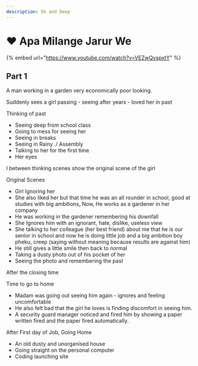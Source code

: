 ```yaml
---
description: Sh and Deep
---
```


# ❤️ Apa Milange Jarur We

{% embed url="https://www.youtube.com/watch?v=VEZwQvspxtY" %}



## Part 1

A man working in a garden very economically poor looking.

Suddenly sees a girl passing - seeing after years - loved her in past&#x20;

Thinking of past

* Seeing deep from school class
* Going to mess for seeing her
* Seeing in breaks
* Seeing in Rainy ./ Assembly
* Talking to her for the first time
* Her eyes

I between thinking scenes show the original scene of the girl



Original Scenes

* Girl Ignoring her
* She also liked her but that time he was an all rounder in school, good at studies with big ambitions, Now, He works as a gardener in her company
* He was working in the gardener remembering his downfall
* She Ignores him with an ignorant, hate, dislike, useless view
* She talking to her colleague (her best friend) about me that he is our senior in school and now he is doing little job and a big ambition boy pheku, creep (saying without meaning because results are against him)
* He still gives a little smile then back to normal&#x20;
* Taking a dusty photo out of his pocket of her
* Seeing the photo and remembering the past



After the closing time

Time to go to home

* Madam was going out seeing him again - ignores and feeling uncomfortable
* He also felt bad that the girl he loves is finding discomfort in seeing him.
* A security guard manager noticed and fired him by showing a paper written fired and the paper fired automatically.



After First day of Job, Going Home

* An old dusty and unorganised house
* Going straight on the personal computer
* Coding launching site&#x20;



&#x20;

















